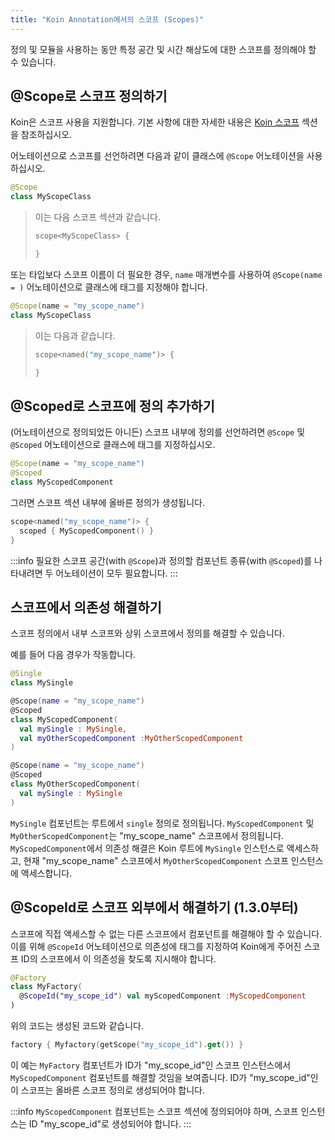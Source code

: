 ```yaml
---
title: "Koin Annotation에서의 스코프 (Scopes)"
---
```

정의 및 모듈을 사용하는 동안 특정 공간 및 시간 해상도에 대한 스코프를 정의해야 할 수 있습니다.

## @Scope로 스코프 정의하기

Koin은 스코프 사용을 지원합니다. 기본 사항에 대한 자세한 내용은 [Koin 스코프](/reference/koin-core/scopes.md) 섹션을 참조하십시오.

어노테이션으로 스코프를 선언하려면 다음과 같이 클래스에 `@Scope` 어노테이션을 사용하십시오.

```kotlin
@Scope
class MyScopeClass
```

> 이는 다음 스코프 섹션과 같습니다.
> ```kotlin
> scope<MyScopeClass> {
> 
>}
> ```

또는 타입보다 스코프 이름이 더 필요한 경우, `name` 매개변수를 사용하여 `@Scope(name = )` 어노테이션으로 클래스에 태그를 지정해야 합니다.

```kotlin
@Scope(name = "my_scope_name")
class MyScopeClass
```

> 이는 다음과 같습니다.
>
>```kotlin
>scope<named("my_scope_name")> {
>
>}
>```

## @Scoped로 스코프에 정의 추가하기

(어노테이션으로 정의되었든 아니든) 스코프 내부에 정의를 선언하려면 `@Scope` 및 `@Scoped` 어노테이션으로 클래스에 태그를 지정하십시오.

```kotlin
@Scope(name = "my_scope_name")
@Scoped
class MyScopedComponent
```

그러면 스코프 섹션 내부에 올바른 정의가 생성됩니다.

```kotlin
scope<named("my_scope_name")> {
  scoped { MyScopedComponent() }
}
```

:::info
필요한 스코프 공간(with `@Scope`)과 정의할 컴포넌트 종류(with `@Scoped`)를 나타내려면 두 어노테이션이 모두 필요합니다.
:::

## 스코프에서 의존성 해결하기

스코프 정의에서 내부 스코프와 상위 스코프에서 정의를 해결할 수 있습니다.

예를 들어 다음 경우가 작동합니다.

```kotlin
@Single
class MySingle

@Scope(name = "my_scope_name")
@Scoped
class MyScopedComponent(
  val mySingle : MySingle,
  val myOtherScopedComponent :MyOtherScopedComponent
)

@Scope(name = "my_scope_name")
@Scoped
class MyOtherScopedComponent(
  val mySingle : MySingle
)
```

`MySingle` 컴포넌트는 루트에서 `single` 정의로 정의됩니다. `MyScopedComponent` 및 `MyOtherScopedComponent`는 "my_scope_name" 스코프에서 정의됩니다.
`MyScopedComponent`에서 의존성 해결은 Koin 루트에 `MySingle` 인스턴스로 액세스하고, 현재 "my_scope_name" 스코프에서 `MyOtherScopedComponent` 스코프 인스턴스에 액세스합니다.

## @ScopeId로 스코프 외부에서 해결하기 (1.3.0부터)

스코프에 직접 액세스할 수 없는 다른 스코프에서 컴포넌트를 해결해야 할 수 있습니다. 이를 위해 `@ScopeId` 어노테이션으로 의존성에 태그를 지정하여 Koin에게 주어진 스코프 ID의 스코프에서 이 의존성을 찾도록 지시해야 합니다.

```kotlin
@Factory
class MyFactory(
  @ScopeId("my_scope_id") val myScopedComponent :MyScopedComponent
)
```

위의 코드는 생성된 코드와 같습니다.

```kotlin
factory { Myfactory(getScope("my_scope_id").get()) }
```

이 예는 `MyFactory` 컴포넌트가 ID가 "my_scope_id"인 스코프 인스턴스에서 `MyScopedComponent` 컴포넌트를 해결할 것임을 보여줍니다. ID가 "my_scope_id"인 이 스코프는 올바른 스코프 정의로 생성되어야 합니다.

:::info
`MyScopedComponent` 컴포넌트는 스코프 섹션에 정의되어야 하며, 스코프 인스턴스는 ID "my_scope_id"로 생성되어야 합니다.
:::